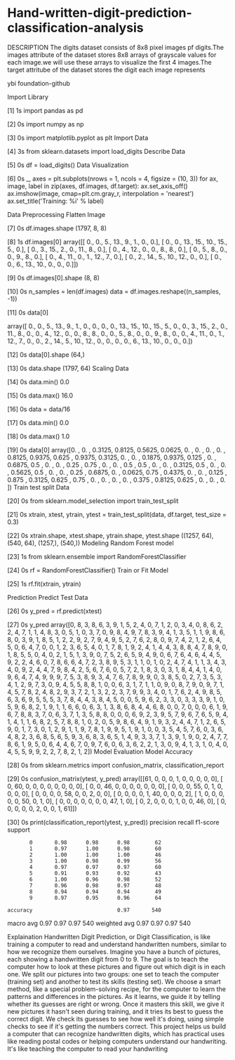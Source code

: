 # Hand-written-digit-prediction-classification-analysis
DESCRIPTION 
The digits dataset consists of 8x8 pixel images pf digits.The images attribute of the dataset stores 8x8 arrays of grayscale values for each image.we will use these arrays to visualize the first 4 images.The target attritube of the dataset stores the digit each image represents

ybi foundation-github

Import Library

[1]
1s
import pandas as pd

[2]
0s
import numpy as np

[3]
0s
import matplotlib.pyplot as plt
Import Data

[4]
3s
from sklearn.datasets import load_digits
Describe Data

[5]
0s
df = load_digits()
Data Visualization

[6]
0s
_, axes = plt.subplots(nrows = 1, ncols = 4, figsize = (10, 3))
for ax, image, label in zip(axes, df.images, df.target):
    ax.set_axis_off()
    ax.imshow(image, cmap=plt.cm.gray_r, interpolation = 'nearest')
    ax.set_title('Training: %i' % label)

Data Preprocessing
Flatten Image

[7]
0s
df.images.shape
(1797, 8, 8)

[8]
1s
df.images[0]
array([[ 0.,  0.,  5., 13.,  9.,  1.,  0.,  0.],
       [ 0.,  0., 13., 15., 10., 15.,  5.,  0.],
       [ 0.,  3., 15.,  2.,  0., 11.,  8.,  0.],
       [ 0.,  4., 12.,  0.,  0.,  8.,  8.,  0.],
       [ 0.,  5.,  8.,  0.,  0.,  9.,  8.,  0.],
       [ 0.,  4., 11.,  0.,  1., 12.,  7.,  0.],
       [ 0.,  2., 14.,  5., 10., 12.,  0.,  0.],
       [ 0.,  0.,  6., 13., 10.,  0.,  0.,  0.]])

[9]
0s
df.images[0].shape
(8, 8)

[10]
0s
n_samples = len(df.images)
data = df.images.reshape((n_samples, -1))

[11]
0s
data[0]

array([ 0.,  0.,  5., 13.,  9.,  1.,  0.,  0.,  0.,  0., 13., 15., 10.,
       15.,  5.,  0.,  0.,  3., 15.,  2.,  0., 11.,  8.,  0.,  0.,  4.,
       12.,  0.,  0.,  8.,  8.,  0.,  0.,  5.,  8.,  0.,  0.,  9.,  8.,
        0.,  0.,  4., 11.,  0.,  1., 12.,  7.,  0.,  0.,  2., 14.,  5.,
       10., 12.,  0.,  0.,  0.,  0.,  6., 13., 10.,  0.,  0.,  0.])

[12]
0s
data[0].shape
(64,)

[13]
0s
data.shape
(1797, 64)
Scaling Data

[14]
0s
data.min()
0.0

[15]
0s
data.max()
16.0

[16]
0s
data = data/16

[17]
0s
data.min()
0.0

[18]
0s
data.max()
1.0

[19]
0s
data[0]
array([0.    , 0.    , 0.3125, 0.8125, 0.5625, 0.0625, 0.    , 0.    ,
       0.    , 0.    , 0.8125, 0.9375, 0.625 , 0.9375, 0.3125, 0.    ,
       0.    , 0.1875, 0.9375, 0.125 , 0.    , 0.6875, 0.5   , 0.    ,
       0.    , 0.25  , 0.75  , 0.    , 0.    , 0.5   , 0.5   , 0.    ,
       0.    , 0.3125, 0.5   , 0.    , 0.    , 0.5625, 0.5   , 0.    ,
       0.    , 0.25  , 0.6875, 0.    , 0.0625, 0.75  , 0.4375, 0.    ,
       0.    , 0.125 , 0.875 , 0.3125, 0.625 , 0.75  , 0.    , 0.    ,
       0.    , 0.    , 0.375 , 0.8125, 0.625 , 0.    , 0.    , 0.    ])
Train test split Data

[20]
0s
from sklearn.model_selection import train_test_split

[21]
0s
xtrain, xtest, ytrain, ytest = train_test_split(data, df.target, test_size = 0.3)

[22]
0s
xtrain.shape, xtest.shape, ytrain.shape, ytest.shape
((1257, 64), (540, 64), (1257,), (540,))
Modeling
Random Forest model

[23]
1s
from sklearn.ensemble import RandomForestClassifier

[24]
0s
rf = RandomForestClassifier()
Train or Fit Model

[25]
1s
rf.fit(xtrain, ytrain)

Prediction
Predict Test Data

[26]
0s
y_pred = rf.predict(xtest)

[27]
0s
y_pred
array([0, 8, 3, 8, 6, 3, 9, 1, 5, 2, 4, 0, 7, 1, 2, 0, 3, 4, 0, 8, 6, 2,
       2, 4, 7, 1, 1, 4, 8, 3, 0, 5, 1, 0, 3, 7, 0, 9, 8, 4, 9, 7, 8, 3,
       9, 4, 1, 3, 5, 1, 1, 9, 8, 6, 8, 0, 3, 9, 1, 8, 5, 1, 2, 2, 9, 2,
       7, 9, 4, 9, 5, 2, 7, 6, 2, 8, 0, 9, 7, 4, 2, 1, 2, 6, 4, 5, 0, 6,
       4, 7, 0, 0, 1, 2, 3, 6, 5, 4, 0, 1, 7, 8, 1, 9, 2, 4, 1, 4, 4, 3,
       8, 8, 4, 7, 8, 9, 0, 1, 8, 5, 5, 0, 4, 0, 2, 1, 5, 1, 3, 9, 0, 7,
       5, 2, 6, 5, 9, 4, 9, 0, 6, 7, 6, 4, 6, 4, 4, 5, 9, 2, 2, 4, 6, 0,
       7, 8, 6, 6, 4, 7, 2, 3, 8, 9, 5, 3, 1, 1, 0, 1, 0, 2, 4, 7, 4, 1,
       1, 3, 4, 3, 4, 0, 9, 2, 4, 4, 7, 9, 8, 4, 2, 5, 6, 7, 6, 0, 5, 7,
       2, 1, 8, 3, 0, 3, 1, 8, 4, 4, 1, 4, 0, 9, 6, 4, 7, 4, 9, 9, 9, 7,
       5, 3, 8, 9, 3, 4, 7, 6, 7, 8, 9, 9, 0, 3, 8, 5, 0, 2, 7, 3, 5, 3,
       4, 1, 2, 9, 7, 3, 0, 9, 4, 5, 5, 8, 8, 1, 0, 0, 6, 3, 1, 7, 1, 1,
       0, 9, 0, 8, 7, 9, 0, 9, 7, 1, 4, 5, 7, 8, 2, 4, 8, 2, 9, 3, 7, 2,
       1, 3, 2, 2, 3, 7, 9, 9, 3, 4, 0, 1, 7, 6, 2, 4, 9, 8, 5, 6, 3, 6,
       9, 5, 5, 5, 3, 7, 8, 4, 4, 3, 8, 4, 5, 0, 0, 5, 9, 6, 2, 3, 3, 0,
       3, 3, 3, 9, 1, 0, 5, 9, 6, 8, 2, 1, 9, 1, 1, 6, 6, 0, 6, 3, 1, 3,
       8, 6, 8, 4, 4, 6, 8, 0, 0, 7, 0, 0, 0, 6, 1, 9, 6, 7, 8, 8, 3, 7,
       0, 6, 3, 7, 1, 3, 5, 8, 8, 0, 0, 0, 6, 9, 2, 3, 9, 5, 7, 9, 6, 7,
       6, 5, 9, 4, 1, 4, 1, 1, 6, 8, 2, 5, 7, 8, 8, 1, 0, 2, 0, 5, 9, 8,
       6, 4, 9, 1, 9, 3, 2, 4, 4, 7, 1, 2, 6, 5, 9, 0, 1, 7, 3, 0, 1, 2,
       9, 1, 1, 9, 7, 8, 1, 9, 9, 5, 1, 9, 1, 0, 0, 3, 5, 4, 5, 7, 6, 0,
       3, 6, 4, 8, 2, 3, 6, 8, 5, 6, 5, 9, 3, 6, 8, 3, 6, 5, 1, 4, 9, 3,
       3, 7, 1, 3, 9, 1, 9, 0, 2, 4, 7, 7, 8, 6, 1, 9, 5, 0, 6, 4, 4, 6,
       7, 0, 9, 7, 6, 0, 6, 3, 6, 2, 2, 1, 3, 0, 9, 4, 1, 3, 1, 0, 4, 0,
       4, 5, 5, 9, 9, 2, 2, 7, 8, 2, 1, 2])
Model Evaluation
Model Accuracy

[28]
0s
from sklearn.metrics import confusion_matrix, classification_report

[29]
0s
confusion_matrix(ytest, y_pred)
array([[61,  0,  0,  0,  1,  0,  0,  0,  0,  0],
       [ 0, 60,  0,  0,  0,  0,  0,  0,  0,  0],
       [ 0,  0, 46,  0,  0,  0,  0,  0,  0,  0],
       [ 0,  0,  0, 55,  0,  1,  0,  0,  0,  0],
       [ 0,  0,  0,  0, 58,  0,  0,  2,  0,  0],
       [ 0,  0,  0,  0,  1, 40,  0,  0,  0,  2],
       [ 1,  0,  0,  0,  0,  0, 50,  0,  1,  0],
       [ 0,  0,  0,  0,  0,  0,  0, 47,  1,  0],
       [ 0,  2,  0,  0,  0,  1,  0,  0, 46,  0],
       [ 0,  0,  0,  0,  0,  2,  0,  0,  1, 61]])

[30]
0s
print(classification_report(ytest, y_pred))
              precision    recall  f1-score   support

           0       0.98      0.98      0.98        62
           1       0.97      1.00      0.98        60
           2       1.00      1.00      1.00        46
           3       1.00      0.98      0.99        56
           4       0.97      0.97      0.97        60
           5       0.91      0.93      0.92        43
           6       1.00      0.96      0.98        52
           7       0.96      0.98      0.97        48
           8       0.94      0.94      0.94        49
           9       0.97      0.95      0.96        64

    accuracy                           0.97       540
   macro avg       0.97      0.97      0.97       540
weighted avg       0.97      0.97      0.97       540

Explaination
Handwritten Digit Prediction, or Digit Classification, is like training a computer to read and understand handwritten numbers, similar to how we recognize them ourselves. Imagine you have a bunch of pictures, each showing a handwritten digit from 0 to 9. The goal is to teach the computer how to look at these pictures and figure out which digit is in each one. We split our pictures into two groups: one set to teach the computer (training set) and another to test its skills (testing set). We choose a smart method, like a special problem-solving recipe, for the computer to learn the patterns and differences in the pictures. As it learns, we guide it by telling whether its guesses are right or wrong. Once it masters this skill, we give it new pictures it hasn't seen during training, and it tries its best to guess the correct digit. We check its guesses to see how well it's doing, using simple checks to see if it's getting the numbers correct. This project helps us build a computer that can recognize handwritten digits, which has practical uses like reading postal codes or helping computers understand our handwriting. It's like teaching the computer to read your handwriting
